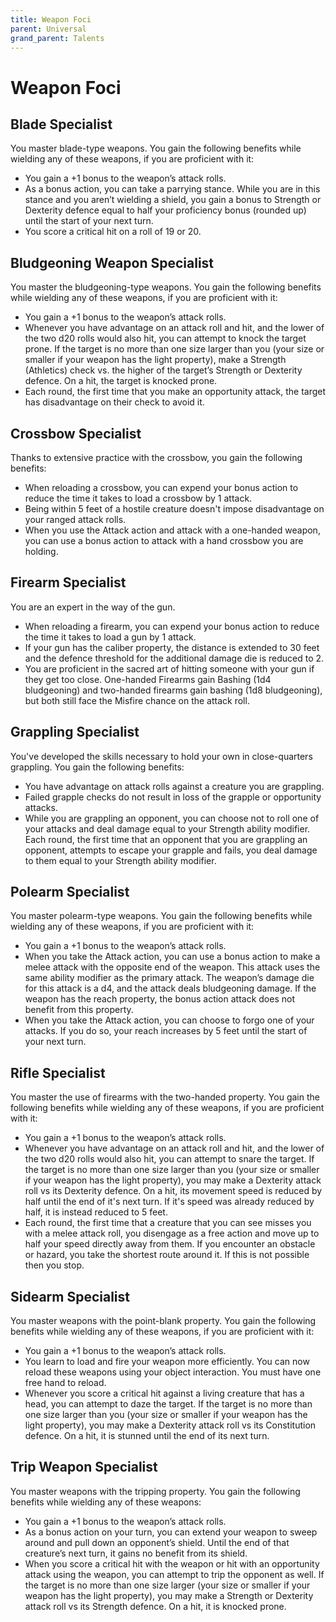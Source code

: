 ```yaml
---
title: Weapon Foci
parent: Universal
grand_parent: Talents
---
```


# Weapon Foci

## Blade Specialist
You master blade-type weapons. You gain the following benefits while wielding any of these weapons, if you are proficient with it:
* You gain a +1 bonus to the weapon’s attack rolls.
* As a bonus action, you can take a parrying stance. While you are in this stance and you aren’t wielding a shield, you gain a bonus to Strength or Dexterity defence equal to half your proficiency bonus (rounded up) until the start of your next turn.
* You score a critical hit on a roll of 19 or 20.

## Bludgeoning Weapon Specialist
You master the bludgeoning-type weapons. You gain the following benefits while wielding any of these weapons, if you are proficient with it:
* You gain a +1 bonus to the weapon’s attack rolls.
* Whenever you have advantage on an attack roll and hit, and the lower of the two d20 rolls would also hit, you can attempt to knock the target prone. If the target is no more than one size larger than you (your size or smaller if your weapon has the light property), make a Strength (Athletics) check vs. the higher of the target’s Strength or Dexterity defence. On a hit, the target is knocked prone.
* Each round, the first time that you make an opportunity attack, the target has disadvantage on their check to avoid it.

## Crossbow Specialist
Thanks to extensive practice with the crossbow, you gain the following benefits:
* When reloading a crossbow, you can expend your bonus action to reduce the time it takes to load a crossbow by 1 attack.
* Being within 5 feet of a hostile creature doesn't impose disadvantage on your ranged attack rolls.
* When you use the Attack action and attack with a one-handed weapon, you can use a bonus action to attack with a hand crossbow you are holding.

## Firearm Specialist
You are an expert in the way of the gun.
* When reloading a firearm, you can expend your bonus action to reduce the time it takes to load a gun by 1 attack.
* If your gun has the caliber property, the distance is extended to 30 feet and the defence threshold for the additional damage die is reduced to 2.
* You are proficient in the sacred art of hitting someone with your gun if they get too close. One-handed Firearms gain Bashing (1d4 bludgeoning) and two-handed firearms gain bashing (1d8 bludgeoning), but both still face the Misfire chance on the attack roll.

## Grappling Specialist
You've developed the skills necessary to hold your own in close-quarters grappling. You gain the following benefits:
* You have advantage on attack rolls against a creature you are grappling.
* Failed grapple checks do not result in loss of the grapple or opportunity attacks.
* While you are grappling an opponent, you can choose not to roll one of your attacks and deal damage equal to your Strength ability modifier. Each round, the first time that an opponent that you are grappling an opponent, attempts to escape your grapple and fails, you deal damage to them equal to your Strength ability modifier.

## Polearm Specialist
You master polearm-type weapons. You gain the following benefits while wielding any of these weapons, if you are proficient with it:
* You gain a +1 bonus to the weapon’s attack rolls.
* When you take the Attack action, you can use a bonus action to make a melee attack with the opposite end of the weapon. This attack uses the same ability modifier as the primary attack. The weapon’s damage die for this attack is a d4, and the attack deals bludgeoning damage. If the weapon has the reach property, the bonus action attack does not benefit from this property.
* When you take the Attack action, you can choose to forgo one of your attacks. If you do so, your reach increases by 5 feet until the start of your next turn.

## Rifle Specialist
You master the use of firearms with the two-handed property. You gain the following benefits while wielding any of these weapons, if you are proficient with it:
* You gain a +1 bonus to the weapon’s attack rolls.
* Whenever you have advantage on an attack roll and hit, and the lower of the two d20 rolls would also hit, you can attempt to snare the target. If the target is no more than one size larger than you (your size or smaller if your weapon has the light property), you may make a Dexterity attack roll vs its Dexterity defence. On a hit, its movement speed is reduced by half until the end of it's next turn. If it's speed was already reduced by half, it is instead reduced to 5 feet.
* Each round, the first time that a creature that you can see misses you with a melee attack roll, you disengage as a free action and move up to half your speed directly away from them. If you encounter an obstacle or hazard, you take the shortest route around it. If this is not possible then you stop.

## Sidearm Specialist
You master weapons with the point-blank property. You gain the following benefits while wielding any of these weapons, if you are proficient with it:
* You gain a +1 bonus to the weapon’s attack rolls.
* You learn to load and fire your weapon more efficiently. You can now reload these weapons using your object interaction. You must have one free hand to reload.
* Whenever you score a critical hit against a living creature that has a head, you can attempt to daze the target. If the target is no more than one size larger than you (your size or smaller if your weapon has the light property), you may make a Dexterity attack roll vs its Constitution defence. On a hit, it is stunned until the end of its next turn.

## Trip Weapon Specialist
You master weapons with the tripping property. You gain the following benefits while wielding any of these weapons:
* You gain a +1 bonus to the weapon’s attack rolls.
* As a bonus action on your turn, you can extend your weapon to sweep around and pull down an opponent’s shield. Until the end of that creature’s next turn, it gains no benefit from its shield.
* When you score a critical hit with the weapon or hit with an opportunity attack using the weapon, you can attempt to trip the opponent as well. If the target is no more than one size larger (your size or smaller if your weapon has the light property), you may make a Strength or Dexterity attack roll vs its Strength defence. On a hit, it is knocked prone.
